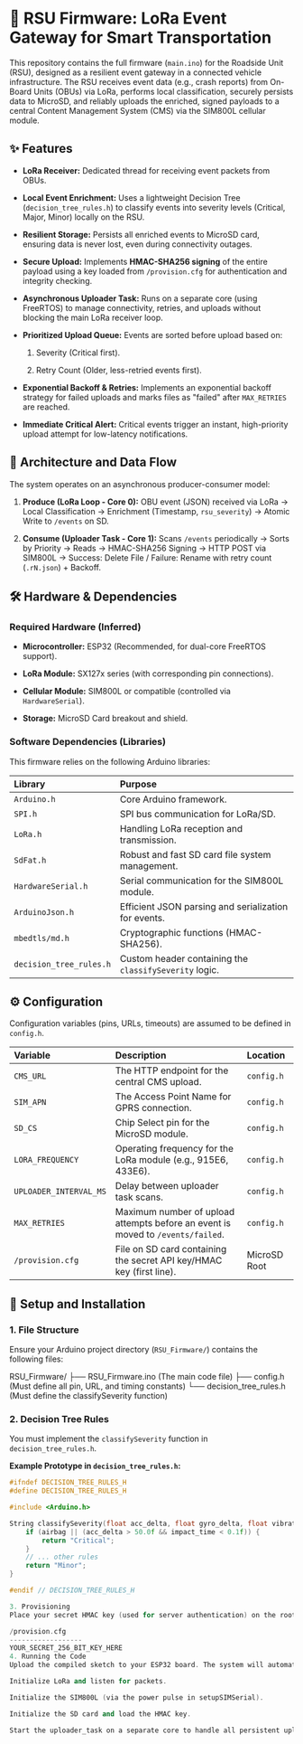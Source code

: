 # 📡 RSU Firmware: LoRa Event Gateway for Smart Transportation

This repository contains the full firmware (`main.ino`) for the Roadside Unit (RSU), designed as a resilient event gateway in a connected vehicle infrastructure. The RSU receives event data (e.g., crash reports) from On-Board Units (OBUs) via LoRa, performs local classification, securely persists data to MicroSD, and reliably uploads the enriched, signed payloads to a central Content Management System (CMS) via the SIM800L cellular module.

## ✨ Features

* **LoRa Receiver:** Dedicated thread for receiving event packets from OBUs.

* **Local Event Enrichment:** Uses a lightweight Decision Tree (`decision_tree_rules.h`) to classify events into severity levels (Critical, Major, Minor) locally on the RSU.

* **Resilient Storage:** Persists all enriched events to MicroSD card, ensuring data is never lost, even during connectivity outages.

* **Secure Upload:** Implements **HMAC-SHA256 signing** of the entire payload using a key loaded from `/provision.cfg` for authentication and integrity checking.

* **Asynchronous Uploader Task:** Runs on a separate core (using FreeRTOS) to manage connectivity, retries, and uploads without blocking the main LoRa receiver loop.

* **Prioritized Upload Queue:** Events are sorted before upload based on:

    1.  Severity (Critical first).

    2.  Retry Count (Older, less-retried events first).

* **Exponential Backoff & Retries:** Implements an exponential backoff strategy for failed uploads and marks files as "failed" after `MAX_RETRIES` are reached.

* **Immediate Critical Alert:** Critical events trigger an instant, high-priority upload attempt for low-latency notifications.

## 📐 Architecture and Data Flow

The system operates on an asynchronous producer-consumer model:

1.  **Produce (LoRa Loop - Core 0):** OBU event (JSON) received via LoRa $\rightarrow$ Local Classification $\rightarrow$ Enrichment (Timestamp, `rsu_severity`) $\rightarrow$ Atomic Write to `/events` on SD.

2.  **Consume (Uploader Task - Core 1):** Scans `/events` periodically $\rightarrow$ Sorts by Priority $\rightarrow$ Reads $\rightarrow$ HMAC-SHA256 Signing $\rightarrow$ HTTP POST via SIM800L $\rightarrow$ Success: Delete File / Failure: Rename with retry count (`.rN.json`) + Backoff.

## 🛠️ Hardware & Dependencies

### Required Hardware (Inferred)

* **Microcontroller:** ESP32 (Recommended, for dual-core FreeRTOS support).

* **LoRa Module:** SX127x series (with corresponding pin connections).

* **Cellular Module:** SIM800L or compatible (controlled via `HardwareSerial`).

* **Storage:** MicroSD Card breakout and shield.

### Software Dependencies (Libraries)

This firmware relies on the following Arduino libraries:

| Library | Purpose |
| :--- | :--- |
| `Arduino.h` | Core Arduino framework. |
| `SPI.h` | SPI bus communication for LoRa/SD. |
| `LoRa.h` | Handling LoRa reception and transmission. |
| `SdFat.h` | Robust and fast SD card file system management. |
| `HardwareSerial.h` | Serial communication for the SIM800L module. |
| `ArduinoJson.h` | Efficient JSON parsing and serialization for events. |
| `mbedtls/md.h` | Cryptographic functions (HMAC-SHA256). |
| `decision_tree_rules.h` | Custom header containing the `classifySeverity` logic. |

## ⚙️ Configuration

Configuration variables (pins, URLs, timeouts) are assumed to be defined in `config.h`.

| Variable | Description | Location |
| :--- | :--- | :--- |
| `CMS_URL` | The HTTP endpoint for the central CMS upload. | `config.h` |
| `SIM_APN` | The Access Point Name for GPRS connection. | `config.h` |
| `SD_CS` | Chip Select pin for the MicroSD module. | `config.h` |
| `LORA_FREQUENCY` | Operating frequency for the LoRa module (e.g., 915E6, 433E6). | `config.h` |
| `UPLOADER_INTERVAL_MS` | Delay between uploader task scans. | `config.h` |
| `MAX_RETRIES` | Maximum number of upload attempts before an event is moved to `/events/failed`. | `config.h` |
| `/provision.cfg` | File on SD card containing the secret API key/HMAC key (first line). | MicroSD Root |

## 🚀 Setup and Installation

### 1. File Structure

Ensure your Arduino project directory (`RSU_Firmware/`) contains the following files:

RSU_Firmware/
├── RSU_Firmware.ino  (The main code file)
├── config.h          (Must define all pin, URL, and timing constants)
└── decision_tree_rules.h (Must define the classifySeverity function)

### 2. Decision Tree Rules

You must implement the `classifySeverity` function in `decision_tree_rules.h`.

**Example Prototype in `decision_tree_rules.h`:**

```cpp
#ifndef DECISION_TREE_RULES_H
#define DECISION_TREE_RULES_H

#include <Arduino.h>

String classifySeverity(float acc_delta, float gyro_delta, float vibration, float impact_time, bool airbag, float wheel_drop) {
    if (airbag || (acc_delta > 50.0f && impact_time < 0.1f)) {
        return "Critical";
    }
    // ... other rules
    return "Minor";
}

#endif // DECISION_TREE_RULES_H

3. Provisioning
Place your secret HMAC key (used for server authentication) on the root of the MicroSD card:

/provision.cfg
------------------
YOUR_SECRET_256_BIT_KEY_HERE
4. Running the Code
Upload the compiled sketch to your ESP32 board. The system will automatically:

Initialize LoRa and listen for packets.

Initialize the SIM800L (via the power pulse in setupSIMSerial).

Initialize the SD card and load the HMAC key.

Start the uploader_task on a separate core to handle all persistent uploads.
